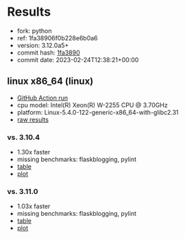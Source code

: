 # Results

- fork: python
- ref: 1fa38906f0b228e6b0a6
- version: 3.12.0a5+
- commit hash: [1fa3890](https://github.com/python/cpython/commit/1fa3890)
- commit date: 2023-02-24T12:38:21+00:00

## linux x86_64 (linux)

- [GitHub Action run](https://github.com/faster-cpython/benchmarking/actions/runs/4264560100)
- cpu model: Intel(R) Xeon(R) W-2255 CPU @ 3.70GHz
- platform: Linux-5.4.0-122-generic-x86_64-with-glibc2.31
- [raw results](bm-20230224-linux-x86_64-python-1fa38906f0b228e6b0a6-3.12.0a5%2B-1fa3890.json)

### vs. 3.10.4

- 1.30x faster
- missing benchmarks: flaskblogging, pylint
- [table](bm-20230224-linux-x86_64-python-1fa38906f0b228e6b0a6-3.12.0a5%2B-1fa3890-vs-3.10.4.md)
- [plot](bm-20230224-linux-x86_64-python-1fa38906f0b228e6b0a6-3.12.0a5%2B-1fa3890-vs-3.10.4.png)

### vs. 3.11.0

- 1.03x faster
- missing benchmarks: flaskblogging, pylint
- [table](bm-20230224-linux-x86_64-python-1fa38906f0b228e6b0a6-3.12.0a5%2B-1fa3890-vs-3.11.0.md)
- [plot](bm-20230224-linux-x86_64-python-1fa38906f0b228e6b0a6-3.12.0a5%2B-1fa3890-vs-3.11.0.png)

